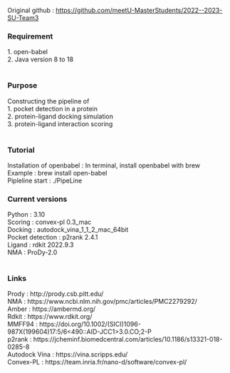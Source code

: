Original github : https://github.com/meetU-MasterStudents/2022--2023-SU-Team3
<h3>Requirement</h3>
1. open-babel<br>
2. Java version 8 to 18<br><br>

<h3>Purpose</h3> 
Constructing the pipeline of 
<br>
1. pocket detection in a protein
<br>
2. protein-ligand docking simulation
<br>
3. protein-ligand interaction scoring
<br>

<br>
<h3>Tutorial</h3>
Installation of openbabel : In terminal, install openbabel with brew <br>
Example : brew install open-babel <br>
Pipleline start : ./PipeLine


<br>
<h3>Current versions</h3>
Python : 3.10 <br>
Scoring : convex-pl 0.3_mac <br>
Docking : autodock_vina_1_1_2_mac_64bit <br>
Pocket detection : p2rank 2.4.1 <br>
Ligand : rdkit 2022.9.3 <br>
NMA : ProDy-2.0 <br>

<br>
<h3>Links</h3>
Prody : http://prody.csb.pitt.edu/ <br>
NMA : https://www.ncbi.nlm.nih.gov/pmc/articles/PMC2279292/ <br>
Amber : https://ambermd.org/ <br>
Rdkit : https://www.rdkit.org/ <br>
MMFF94 : https://doi.org/10.1002/(SICI)1096-987X(199604)17:5/6<490::AID-JCC1>3.0.CO;2-P <br>
p2rank : https://jcheminf.biomedcentral.com/articles/10.1186/s13321-018-0285-8 <br>
Autodock Vina : https://vina.scripps.edu/ <br>
Convex-PL : https://team.inria.fr/nano-d/software/convex-pl/ <br>
<br>
